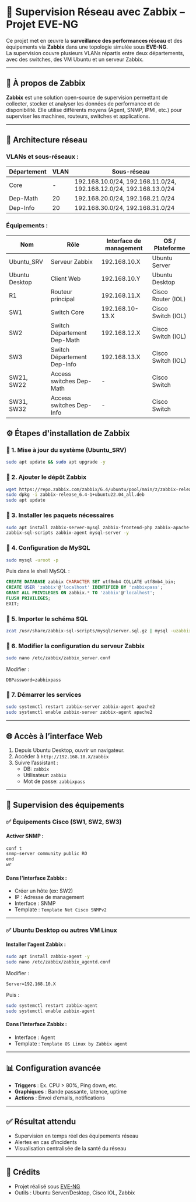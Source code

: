 
# 📡 Supervision Réseau avec Zabbix – Projet EVE-NG

Ce projet met en œuvre la **surveillance des performances réseau** et des équipements via **Zabbix** dans une topologie simulée sous **EVE-NG**.  
La supervision couvre plusieurs VLANs répartis entre deux départements, avec des switches, des VM Ubuntu et un serveur Zabbix.

---
## 🧠 À propos de Zabbix

**Zabbix** est une solution open-source de supervision permettant de collecter, stocker et analyser les données de performance et de disponibilité. Elle utilise différents moyens (Agent, SNMP, IPMI, etc.) pour superviser les machines, routeurs, switches et applications.

---

## 🧱 Architecture réseau

### VLANs et sous-réseaux :
| Département | VLAN | Sous-réseau |
|------------|------|-------------|
| Core       | -    | 192.168.10.0/24, 192.168.11.0/24, 192.168.12.0/24, 192.168.13.0/24 |
| Dep-Math   | 20   | 192.168.20.0/24, 192.168.21.0/24 |
| Dep-Info   | 20   | 192.168.30.0/24, 192.168.31.0/24 |

### Équipements :
| Nom          | Rôle               | Interface de management | OS / Plateforme        |
|---------------|---------------------|--------------------------|-------------------------|
| Ubuntu_SRV    | Serveur Zabbix      | 192.168.10.X             | Ubuntu Server           |
| Ubuntu Desktop| Client Web          | 192.168.10.Y             | Ubuntu Desktop          |
| R1            | Routeur principal   | 192.168.11.X             | Cisco Router (IOL)      |
| SW1           | Switch Core         | 192.168.10-13.X          | Cisco Switch (IOL)      |
| SW2           | Switch Département Dep-Math | 192.168.12.X     | Cisco Switch (IOL)      |
| SW3           | Switch Département Dep-Info | 192.168.13.X     | Cisco Switch (IOL)      |
| SW21, SW22    | Access switches Dep-Math | -                  | Cisco Switch            |
| SW31, SW32    | Access switches Dep-Info | -                  | Cisco Switch            |


## ⚙️ Étapes d'installation de Zabbix

### 🔹 1. Mise à jour du système (Ubuntu_SRV)
```bash
sudo apt update && sudo apt upgrade -y
```

### 🔹 2. Ajouter le dépôt Zabbix
```bash
wget https://repo.zabbix.com/zabbix/6.4/ubuntu/pool/main/z/zabbix-release/zabbix-release_6.4-1+ubuntu22.04_all.deb
sudo dpkg -i zabbix-release_6.4-1+ubuntu22.04_all.deb
sudo apt update
```

### 🔹 3. Installer les paquets nécessaires
```bash
sudo apt install zabbix-server-mysql zabbix-frontend-php zabbix-apache-conf \
zabbix-sql-scripts zabbix-agent mysql-server -y
```

### 🔹 4. Configuration de MySQL
```bash
sudo mysql -uroot -p
```
Puis dans le shell MySQL :
```sql
CREATE DATABASE zabbix CHARACTER SET utf8mb4 COLLATE utf8mb4_bin;
CREATE USER 'zabbix'@'localhost' IDENTIFIED BY 'zabbixpass';
GRANT ALL PRIVILEGES ON zabbix.* TO 'zabbix'@'localhost';
FLUSH PRIVILEGES;
EXIT;
```

### 🔹 5. Importer le schéma SQL
```bash
zcat /usr/share/zabbix-sql-scripts/mysql/server.sql.gz | mysql -uzabbix -pzabbixpass zabbix
```

### 🔹 6. Modifier la configuration du serveur Zabbix
```bash
sudo nano /etc/zabbix/zabbix_server.conf
```
Modifier :
```
DBPassword=zabbixpass
```

### 🔹 7. Démarrer les services
```bash
sudo systemctl restart zabbix-server zabbix-agent apache2
sudo systemctl enable zabbix-server zabbix-agent apache2
```

---

## 🌐 Accès à l’interface Web

1. Depuis Ubuntu Desktop, ouvrir un navigateur.
2. Accéder à `http://192.168.10.X/zabbix`
3. Suivre l’assistant :
   - DB: `zabbix`
   - Utilisateur: `zabbix`
   - Mot de passe: `zabbixpass`

---

## 📡 Supervision des équipements

### ✅ Équipements Cisco (SW1, SW2, SW3)

#### Activer SNMP :
```bash
conf t
snmp-server community public RO
end
wr
```

#### Dans l'interface Zabbix :
- Créer un hôte (ex: SW2)
- IP : Adresse de management
- Interface : SNMP
- Template : `Template Net Cisco SNMPv2`

---

### ✅ Ubuntu Desktop ou autres VM Linux

#### Installer l’agent Zabbix :
```bash
sudo apt install zabbix-agent -y
sudo nano /etc/zabbix/zabbix_agentd.conf
```
Modifier :
```
Server=192.168.10.X
```
Puis :
```bash
sudo systemctl restart zabbix-agent
sudo systemctl enable zabbix-agent
```

#### Dans l'interface Zabbix :
- Interface : Agent
- Template : `Template OS Linux by Zabbix agent`

---

## 📊 Configuration avancée

- **Triggers** : Ex. CPU > 80%, Ping down, etc.
- **Graphiques** : Bande passante, latence, uptime
- **Actions** : Envoi d’emails, notifications

---

## ✅ Résultat attendu

- Supervision en temps réel des équipements réseau
- Alertes en cas d’incidents
- Visualisation centralisée de la santé du réseau

---



## 📂 Crédits

- Projet réalisé sous [EVE-NG](https://www.eve-ng.net/)
- Outils : Ubuntu Server/Desktop, Cisco IOL, Zabbix
```

